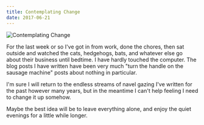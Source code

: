 ```yaml
---
title: Contemplating Change
date: 2017-06-21
---
```


![Contemplating Change](https://source.unsplash.com/FHnnjk1Yj7Y/1600x900)

For the last week or so I've got in from work, done the chores, then sat outside and watched the cats, hedgehogs, bats, and whatever else go about their business until bedtime. I have hardly touched the computer. The blog posts I have written have been very much "turn the handle on the sausage machine" posts about nothing in particular.

I'm sure I will return to the endless streams of navel gazing I've written for the past however many years, but in the meantime I can't help feeling I need to change it up somehow.

Maybe the best idea will be to leave everything alone, and enjoy the quiet evenings for a little while longer.